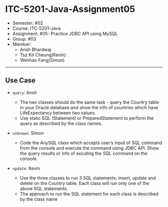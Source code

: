 # ITC-5201-Java-Assignment05

- Semester: #02
- Course: ITC-5201-Java
- Assignment: #05- Practice JDBC API using MySQL
- Group: #03
- Member:
  - Ansh Bhardwaj
  - Tsz Kit Cheung(Kevin)
  - Wenhao Fang(Simon)

---

## Use Case

- `query`: Ansh

  - The two classes should do the same task - query the Country table in your Oracle database and show the info of countries which have LifeExpectancy between two values.
  - Use static SQL (Statement) or PreparedStatement to perform the query as described by the class names.

- `unknown`: Simon

  - Code the AnySQL class which accepts user’s input of SQL command from the console and execute the command using JDBC API. Show the query results or info of excuting the SQL command on the console.

- `update`: Kevin

  - Use the three classes to run 3 SQL statements: insert, update and delete on the Country table. Each class will run only one of the above SQL statements.
  - The approach to run the SQL statement for each class is described by the class name
